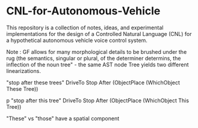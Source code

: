 # CNL-for-Autonomous-Vehicle

This repository is a collection of notes, ideas, and experimental implementations for the design of a Controlled Natural Language (CNL) for a hypothetical autonomous vehicle voice control system.


Note : GF allows for many morphological details to be brushed under the rug
(the semantics, singular or plural, of the determiner determins, the inflection
of the noun tree" - the same AST node Tree yields two different linearizations.

  "stop after these trees"
  DriveTo Stop After (ObjectPlace (WhichObject These Tree))

  p "stop after this tree"
  DriveTo Stop After (ObjectPlace (WhichObject This Tree))



"These" vs "those" have a spatial component

